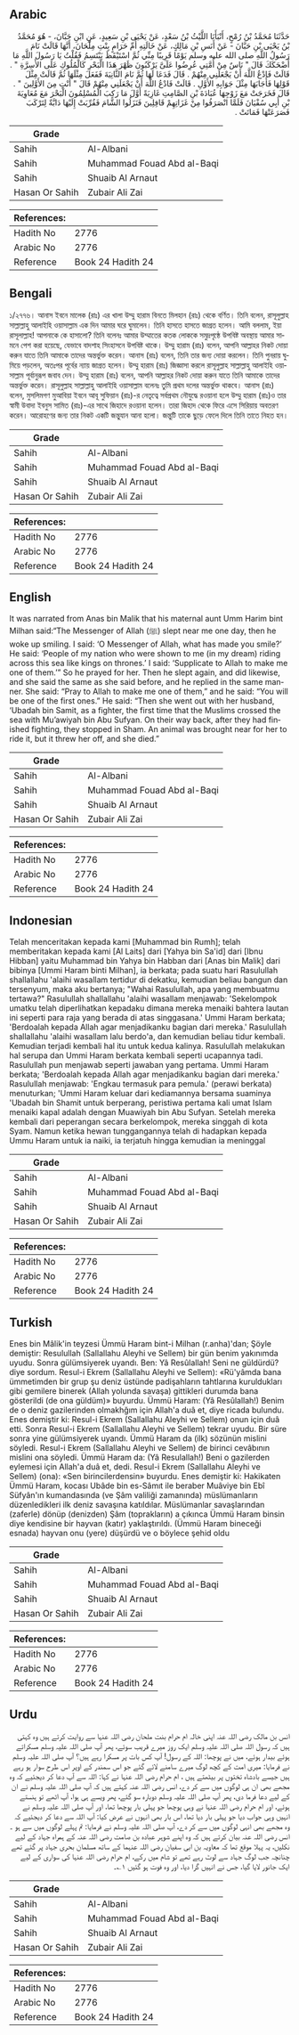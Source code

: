 ## Arabic


<div dir="rtl" lang="ar" style={{fontSize:'larger',backgroundColor:'#f8f9fa',padding:20}}>
حَدَّثَنَا مُحَمَّدُ بْنُ رُمْحٍ، أَنْبَأَنَا اللَّيْثُ بْنُ سَعْدٍ، عَنْ يَحْيَى بْنِ سَعِيدٍ، عَنِ ابْنِ حَبَّانَ، - هُوَ مُحَمَّدُ بْنُ يَحْيَى بْنِ حَبَّانَ - عَنْ أَنَسِ بْنِ مَالِكٍ، عَنْ خَالَتِهِ أُمِّ حَرَامٍ بِنْتِ مِلْحَانَ، أَنَّهَا قَالَتْ نَامَ رَسُولُ اللَّهِ صلى الله عليه وسلم يَوْمًا قَرِيبًا مِنِّي ثُمَّ اسْتَيْقَظَ يَبْتَسِمُ فَقُلْتُ يَا رَسُولَ اللَّهِ مَا أَضْحَكَكَ قَالَ ‏"‏ نَاسٌ مِنْ أُمَّتِي عُرِضُوا عَلَىَّ يَرْكَبُونَ ظَهْرَ هَذَا الْبَحْرِ كَالْمُلُوكِ عَلَى الأَسِرَّةِ ‏"‏ ‏.‏ قَالَتْ فَادْعُ اللَّهَ أَنْ يَجْعَلَنِي مِنْهُمْ ‏.‏ قَالَ فَدَعَا لَهَا ثُمَّ نَامَ الثَّانِيَةَ فَفَعَلَ مِثْلَهَا ثُمَّ قَالَتْ مِثْلَ قَوْلِهَا فَأَجَابَهَا مِثْلَ جَوَابِهِ الأَوَّلِ ‏.‏ قَالَتْ فَادْعُ اللَّهَ أَنْ يَجْعَلَنِي مِنْهُمْ قَالَ ‏"‏ أَنْتِ مِنَ الأَوَّلِينَ ‏"‏ ‏.‏ قَالَ فَخَرَجَتْ مَعَ زَوْجِهَا عُبَادَةَ بْنِ الصَّامِتِ غَازِيَةً أَوَّلَ مَا رَكِبَ الْمُسْلِمُونَ الْبَحْرَ مَعَ مُعَاوِيَةَ بْنِ أَبِي سُفْيَانَ فَلَمَّا انْصَرَفُوا مِنْ غَزَاتِهِمْ قَافِلِينَ فَنَزَلُوا الشَّامَ فَقُرِّبَتْ إِلَيْهَا دَابَّةٌ لِتَرْكَبَ فَصَرَعَتْهَا فَمَاتَتْ ‏.‏
</div>
<div style={{backgroundColor:'#f8f9fa',padding:20, marginBottom: 10}}><table> <thead> <tr> <th>Grade</th> <th></th> </tr> </thead> <tbody> <tr><td>Sahih</td><td>Al-Albani</td></tr><tr><td>Sahih</td><td>Muhammad Fouad Abd al-Baqi</td></tr><tr><td>Sahih</td><td>Shuaib Al Arnaut</td></tr><tr><td>Hasan Or Sahih</td><td>Zubair Ali Zai</td></tr></tbody></table><table> <thead> <tr> <th>References:</th> <th></th> </tr> </thead> <tbody><tr><td>Hadith No</td><td>2776</td></tr><tr><td>Arabic No</td><td>2776</td></tr><tr><td>Reference</td><td>Book 24 Hadith 24</td></tr></tbody></table></div>

## Bengali


<div dir="ltr" lang="bn" style={{fontSize:'larger',backgroundColor:'#f8f9fa',padding:20}}>
১/২৭৭৬। আনাস ইবনে মালেক (রাঃ) এর খালা উম্মু হারাম বিনতে মিলহান (রাঃ) থেকে বর্ণিত। তিনি বলেন, রাসূলুল্লাহ সাল্লাল্লাহু আলাইহি ওয়াসাল্লাম এক দিন আমার ঘরে ঘুমালেন। তিনি হাসতে হাসতে জাগ্রত হলেন। আমি বললাম, ইয়া রাসূলাল্লাহ! আপনাকে কে হাসালো? তিনি বলেনঃ আমার উম্মাতের কতক লোককে সমুদ্রপৃষ্ঠে উপবিষ্ট অবস্থায় আমার সামনে পেশ করা হয়েছে, যেভাবে বাদশাহ সিংহাসনে উপবিষ্ট থাকে। উম্মু হারাম (রাঃ) বলেন, আপনি আল্লাহর নিকট দোয়া করুন যাতে তিনি আমাকে তাদের অন্তর্ভুক্ত করেন। আনাস (রাঃ) বলেন, তিনি তার জন্য দোয়া করলেন। তিনি পুনরায় ঘুমিয়ে পড়লেন, অতঃপর পূর্বের ন্যায় জাগ্রত হলেন। উম্মু হারাম (রাঃ) জিজ্ঞাসা করলে রাসূলুল্লাহ সাল্লাল্লাহু আলাইহি ওয়াসাল্লাম পূর্বানুরূপ জবাব দেন। উম্মু হারাম (রাঃ) বলেন, আপনি আল্লাহর নিকট দোয়া করুন যাতে তিনি আমাকে তাদের অন্তর্ভুক্ত করেন। রাসূলুল্লাহ সাল্লাল্লাহু আলাইহি ওয়াসাল্লাম বলেনঃ তুমি প্রথম দলের অন্তর্ভুক্ত থাকবে। আনাস (রাঃ) বলেন, মুসলিমগণ মুআবিয়া ইবনে আবূ সুফিয়ান (রাঃ)-র নেতৃত্বে সর্বপ্রথম নৌযুদ্ধে রওয়ানা হলে উম্মু হারাম (রাঃ)ও তার স্বামী উবাদা ইবনুস সামিত (রাঃ)-এর সাথে জিহাদে রওয়ানা হলেন। তারা জিহাদ থেকে ফিরে এসে সিরিয়ায় অবতরণ করেন। আরোহণের জন্য তার নিকট একটি জন্তুযান আনা হলো। জন্তুটি তাকে ছুড়ে ফেলে দিলে তিনি তাতে নিহত হন।
</div>
<div style={{backgroundColor:'#f8f9fa',padding:20, marginBottom: 10}}><table> <thead> <tr> <th>Grade</th> <th></th> </tr> </thead> <tbody> <tr><td>Sahih</td><td>Al-Albani</td></tr><tr><td>Sahih</td><td>Muhammad Fouad Abd al-Baqi</td></tr><tr><td>Sahih</td><td>Shuaib Al Arnaut</td></tr><tr><td>Hasan Or Sahih</td><td>Zubair Ali Zai</td></tr></tbody></table><table> <thead> <tr> <th>References:</th> <th></th> </tr> </thead> <tbody><tr><td>Hadith No</td><td>2776</td></tr><tr><td>Arabic No</td><td>2776</td></tr><tr><td>Reference</td><td>Book 24 Hadith 24</td></tr></tbody></table></div>

## English


<div dir="ltr" lang="en" style={{fontSize:'larger',backgroundColor:'#f8f9fa',padding:20}}>
It was narrated from Anas bin Malik that his maternal aunt Umm Harim bint Milhan said:“The Messenger of Allah (ﷺ) slept near me one day, then he woke up smiling. I said: ‘O Messenger of Allah, what has made you smile?’ He said: ‘People of my nation who were shown to me (in my dream) riding across this sea like kings on thrones.’ I said: ‘Supplicate to Allah to make me one of them.’” So he prayed for her. Then he slept again, and did likewise, and she said the same as she said before, and he replied in the same manner. She said: “Pray to Allah to make me one of them,” and he said: “You will be one of the first ones.” He said: “Then she went out with her husband, ‘Ubadah bin Samit, as a fighter, the first time that the Muslims crossed the sea with Mu’awiyah bin Abu Sufyan. On their way back, after they had finished fighting, they stopped in Sham. An animal was brought near for her to ride it, but it threw her off, and she died.”
</div>
<div style={{backgroundColor:'#f8f9fa',padding:20, marginBottom: 10}}><table> <thead> <tr> <th>Grade</th> <th></th> </tr> </thead> <tbody> <tr><td>Sahih</td><td>Al-Albani</td></tr><tr><td>Sahih</td><td>Muhammad Fouad Abd al-Baqi</td></tr><tr><td>Sahih</td><td>Shuaib Al Arnaut</td></tr><tr><td>Hasan Or Sahih</td><td>Zubair Ali Zai</td></tr></tbody></table><table> <thead> <tr> <th>References:</th> <th></th> </tr> </thead> <tbody><tr><td>Hadith No</td><td>2776</td></tr><tr><td>Arabic No</td><td>2776</td></tr><tr><td>Reference</td><td>Book 24 Hadith 24</td></tr></tbody></table></div>

## Indonesian


<div dir="ltr" lang="id" style={{fontSize:'larger',backgroundColor:'#f8f9fa',padding:20}}>
Telah menceritakan kepada kami [Muhammad bin Rumh]; telah memberitakan kepada kami [Al Laits] dari [Yahya bin Sa'id] dari [Ibnu Hibban] yaitu Muhammad bin Yahya bin Habban dari [Anas bin Malik] dari bibinya [Ummi Haram binti Milhan], ia berkata; pada suatu hari Rasulullah shallallahu 'alaihi wasallam tertidur di dekatku, kemudian beliau bangun dan tersenyum, maka aku bertanya; "Wahai Rasulullah, apa yang membuatmu tertawa?" Rasulullah shallallahu 'alaihi wasallam menjawab: 'Sekelompok umatku telah diperlihatkan kepadaku dimana mereka menaiki bahtera lautan ini seperti para raja yang berada di atas singgasana.' Ummi Haram berkata; 'Berdoalah kepada Allah agar menjadikanku bagian dari mereka.' Rasulullah shallallahu 'alaihi wasallam lalu berdo'a, dan kemudian beliau tidur kembali. Kemudian terjadi kembali hal itu untuk kedua kalinya. Rasulullah melakukan hal serupa dan Ummi Haram berkata kembali seperti ucapannya tadi. Rasulullah pun menjawab seperti jawaban yang pertama. Ummi Haram berkata; 'Berdoalah kepada Allah agar menjadikanku bagian dari mereka.' Rasulullah menjawab: 'Engkau termasuk para pemula.' (perawi berkata) menuturkan; 'Ummi Haram keluar dari kediamannya bersama suaminya 'Ubadah bin Shamit untuk berperang, peristiwa pertama kali umat Islam menaiki kapal adalah dengan Muawiyah bin Abu Sufyan. Setelah mereka kembali dari peperangan secara berkelompok, mereka singgah di kota Syam. Namun ketika hewan tunggangannya telah di hadapkan kepada Ummu Haram untuk ia naiki, ia terjatuh hingga kemudian ia meninggal
</div>
<div style={{backgroundColor:'#f8f9fa',padding:20, marginBottom: 10}}><table> <thead> <tr> <th>Grade</th> <th></th> </tr> </thead> <tbody> <tr><td>Sahih</td><td>Al-Albani</td></tr><tr><td>Sahih</td><td>Muhammad Fouad Abd al-Baqi</td></tr><tr><td>Sahih</td><td>Shuaib Al Arnaut</td></tr><tr><td>Hasan Or Sahih</td><td>Zubair Ali Zai</td></tr></tbody></table><table> <thead> <tr> <th>References:</th> <th></th> </tr> </thead> <tbody><tr><td>Hadith No</td><td>2776</td></tr><tr><td>Arabic No</td><td>2776</td></tr><tr><td>Reference</td><td>Book 24 Hadith 24</td></tr></tbody></table></div>

## Turkish


<div dir="ltr" lang="tr" style={{fontSize:'larger',backgroundColor:'#f8f9fa',padding:20}}>
Enes bin Mâlik'in teyzesi Ümmü Haram bint-i Milhan (r.anha)'dan; Şöyle demiştir: Resulullah (Sallallahu Aleyhi ve Sellem) bir gün benim yakınımda uyudu. Sonra gülümsiyerek uyandı. Ben: Yâ Resûlallah! Seni ne güldürdü? diye sordum. Resul-i Ekrem (Sallallahu Aleyhi ve Sellem): «Rü'yâmda bana ümmetimden bir grup şu deniz üstünde padişahların tahtlarına kuruldukları gibi gemilere binerek (Allah yolunda savaşa) gittikleri durumda bana gösterildi (de ona güldüm)» buyurdu. Ümmü Haram: (Yâ Resûlallah!) Benim de o deniz gazilerinden olmakhğım için Allah'a duâ et, diye ricada bulundu. Enes demiştir ki: Resul-i Ekrem (Sallallahu Aleyhi ve Sellem) onun için duâ etti. Sonra Resul-i Ekrem (Sallallahu Aleyhi ve Sellem) tekrar uyudu. Bir süre sonra yine gülümsiyerek uyandı. Ümmü Haram da (ilk) sözünün mislini söyledi. Resul-i Ekrem (Sallallahu Aleyhi ve Sellem) de birinci cevâbının mislini ona söyledi. Ümmü Haram da: (Yâ Resulallah!) Beni o gazilerden eylemesi için Allah'a duâ et, dedi. Resul-i Ekrem (Sallallahu Aleyhi ve Sellem) (ona): «Sen birincilerdensin» buyurdu. Enes demiştir ki: Hakikaten Ümmü Haram, kocası Ubâde bin es-Sâmıt ile beraber Muâviye bin Ebî Süfyân'ın kumandasında (ve Şâm valiliği zamanında) müslümanların düzenledikleri ilk deniz savaşına katıldılar. Müslümanlar savaşlarından (zaferle) dönüp (denizden) Şâm (toprakların) a çıkınca Ümmü Haram binsin diye kendisine bir hayvan (katır) yaklaştırıldı. (Ümmü Haram bineceği esnada) hayvan onu (yere) düşürdü ve o böylece şehid oldu
</div>
<div style={{backgroundColor:'#f8f9fa',padding:20, marginBottom: 10}}><table> <thead> <tr> <th>Grade</th> <th></th> </tr> </thead> <tbody> <tr><td>Sahih</td><td>Al-Albani</td></tr><tr><td>Sahih</td><td>Muhammad Fouad Abd al-Baqi</td></tr><tr><td>Sahih</td><td>Shuaib Al Arnaut</td></tr><tr><td>Hasan Or Sahih</td><td>Zubair Ali Zai</td></tr></tbody></table><table> <thead> <tr> <th>References:</th> <th></th> </tr> </thead> <tbody><tr><td>Hadith No</td><td>2776</td></tr><tr><td>Arabic No</td><td>2776</td></tr><tr><td>Reference</td><td>Book 24 Hadith 24</td></tr></tbody></table></div>

## Urdu


<div dir="rtl" lang="ur" style={{fontSize:'larger',backgroundColor:'#f8f9fa',padding:20}}>
انس بن مالک رضی اللہ عنہ اپنی خالہ ام حرام بنت ملحان رضی اللہ عنہا سے روایت کرتے ہیں وہ کہتی ہیں کہ رسول اللہ صلی اللہ علیہ وسلم ایک روز میرے قریب سوئے، پھر آپ صلی اللہ علیہ وسلم مسکراتے ہوئے بیدار ہوئے، میں نے پوچھا: اللہ کے رسول! آپ کس بات پر مسکرا رہے ہیں؟ آپ صلی اللہ علیہ وسلم نے فرمایا: میری امت کے کچھ لوگ میرے سامنے لائے گئے جو اس سمندر کے اوپر اس طرح سوار ہو رہے ہیں جیسے بادشاہ تختوں پر بیٹھتے ہیں ، ام حرام رضی اللہ عنہا نے کہا: اللہ سے آپ دعا کر دیجئیے کہ وہ مجھے بھی ان ہی لوگوں میں سے کر دے، انس رضی اللہ عنہ کہتے ہیں کہ آپ صلی اللہ علیہ وسلم نے ان کے لیے دعا فرما دی، پھر آپ صلی اللہ علیہ وسلم دوبارہ سو گئے، پھر ویسے ہی ہوا، آپ اٹھے تو ہنستے ہوئے، اور ام حرام رضی اللہ عنہا نے وہی پوچھا جو پہلی بار پوچھا تھا، اور آپ صلی اللہ علیہ وسلم نے انہیں وہی جواب دیا جو پہلی بار دیا تھا، اس بار بھی انہوں نے عرض کیا: آپ اللہ سے دعا کر دیجئیے کہ وہ مجھے بھی انہی لوگوں میں سے کر دے، آپ صلی اللہ علیہ وسلم نے فرمایا: تم پہلے لوگوں میں سے ہو ۔ انس رضی اللہ عنہ بیان کرتے ہیں کہ وہ اپنے شوہر عبادہ بن صامت رضی اللہ عنہ کے ہمراہ جہاد کے لیے نکلیں، یہ پہلا موقع تھا کہ معاویہ بن ابی سفیان رضی اللہ عنہما کے ساتھ مسلمان بحری جہاد پر گئے تھے چنانچہ جب لوگ جہاد سے لوٹ رہے تھے تو شام میں رکے، ام حرام رضی اللہ عنہا کی سواری کے لیے ایک جانور لایا گیا، جس نے انہیں گرا دیا، اور وہ فوت ہو گئیں ۱؎۔
</div>
<div style={{backgroundColor:'#f8f9fa',padding:20, marginBottom: 10}}><table> <thead> <tr> <th>Grade</th> <th></th> </tr> </thead> <tbody> <tr><td>Sahih</td><td>Al-Albani</td></tr><tr><td>Sahih</td><td>Muhammad Fouad Abd al-Baqi</td></tr><tr><td>Sahih</td><td>Shuaib Al Arnaut</td></tr><tr><td>Hasan Or Sahih</td><td>Zubair Ali Zai</td></tr></tbody></table><table> <thead> <tr> <th>References:</th> <th></th> </tr> </thead> <tbody><tr><td>Hadith No</td><td>2776</td></tr><tr><td>Arabic No</td><td>2776</td></tr><tr><td>Reference</td><td>Book 24 Hadith 24</td></tr></tbody></table></div>